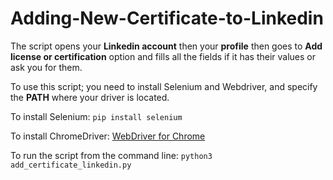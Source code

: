 # Adding-New-Certificate-to-Linkedin

The script opens your **Linkedin account** then your **profile** then goes to **Add license or certification** option
and fills all the fields if it has their values or ask you for them.

To use this script; you need to install Selenium and Webdriver, and specify the **PATH** where your driver is located.

To install Selenium: `pip install selenium`

To install ChromeDriver: [WebDriver for Chrome](https://sites.google.com/chromium.org/driver/)

To run the script from the command line: `python3 add_certificate_linkedin.py`


